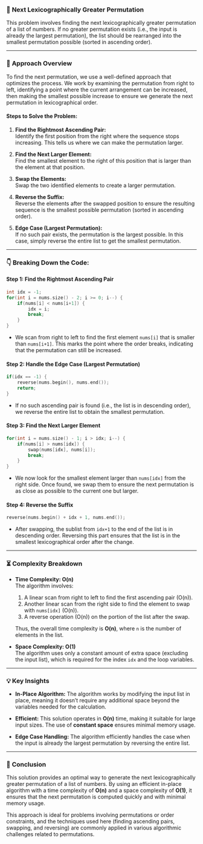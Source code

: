 ### 🌟 **Next Lexicographically Greater Permutation**

This problem involves finding the next lexicographically greater permutation of a list of numbers. If no greater permutation exists (i.e., the input is already the largest permutation), the list should be rearranged into the smallest permutation possible (sorted in ascending order).

---

### 🧠 **Approach Overview**

To find the next permutation, we use a well-defined approach that optimizes the process. We work by examining the permutation from right to left, identifying a point where the current arrangement can be increased, then making the smallest possible increase to ensure we generate the next permutation in lexicographical order.

#### **Steps to Solve the Problem:**

1. **Find the Rightmost Ascending Pair:**  
   Identify the first position from the right where the sequence stops increasing. This tells us where we can make the permutation larger.

2. **Find the Next Larger Element:**  
   Find the smallest element to the right of this position that is larger than the element at that position.

3. **Swap the Elements:**  
   Swap the two identified elements to create a larger permutation.

4. **Reverse the Suffix:**  
   Reverse the elements after the swapped position to ensure the resulting sequence is the smallest possible permutation (sorted in ascending order).

5. **Edge Case (Largest Permutation):**  
   If no such pair exists, the permutation is the largest possible. In this case, simply reverse the entire list to get the smallest permutation.

---

### 👇 **Breaking Down the Code:**

#### **Step 1: Find the Rightmost Ascending Pair**
```cpp
int idx = -1;
for(int i = nums.size() - 2; i >= 0; i--) {
    if(nums[i] < nums[i+1]) { 
        idx = i;
        break;
    }
}
```
- We scan from right to left to find the first element `nums[i]` that is smaller than `nums[i+1]`. This marks the point where the order breaks, indicating that the permutation can still be increased.

#### **Step 2: Handle the Edge Case (Largest Permutation)**
```cpp
if(idx == -1) {
    reverse(nums.begin(), nums.end());
    return;
}
```
- If no such ascending pair is found (i.e., the list is in descending order), we reverse the entire list to obtain the smallest permutation.

#### **Step 3: Find the Next Larger Element**
```cpp
for(int i = nums.size() - 1; i > idx; i--) {
    if(nums[i] > nums[idx]) {
        swap(nums[idx], nums[i]);
        break;
    }
}
```
- We now look for the smallest element larger than `nums[idx]` from the right side. Once found, we swap them to ensure the next permutation is as close as possible to the current one but larger.

#### **Step 4: Reverse the Suffix**
```cpp
reverse(nums.begin() + idx + 1, nums.end());
```
- After swapping, the sublist from `idx+1` to the end of the list is in descending order. Reversing this part ensures that the list is in the smallest lexicographical order after the change.

---

### ⏳ **Complexity Breakdown**

- **Time Complexity: O(n)**  
  The algorithm involves:
  1. A linear scan from right to left to find the first ascending pair (O(n)).
  2. Another linear scan from the right side to find the element to swap with `nums[idx]` (O(n)).
  3. A reverse operation (O(n)) on the portion of the list after the swap.
  
  Thus, the overall time complexity is **O(n)**, where `n` is the number of elements in the list.

- **Space Complexity: O(1)**  
  The algorithm uses only a constant amount of extra space (excluding the input list), which is required for the index `idx` and the loop variables.

---

### 💡 **Key Insights**

- **In-Place Algorithm:** The algorithm works by modifying the input list in place, meaning it doesn’t require any additional space beyond the variables needed for the calculation.
  
- **Efficient:** This solution operates in **O(n)** time, making it suitable for large input sizes. The use of **constant space** ensures minimal memory usage.

- **Edge Case Handling:** The algorithm efficiently handles the case when the input is already the largest permutation by reversing the entire list.

---

### 🚀 **Conclusion**

This solution provides an optimal way to generate the next lexicographically greater permutation of a list of numbers. By using an efficient in-place algorithm with a time complexity of **O(n)** and a space complexity of **O(1)**, it ensures that the next permutation is computed quickly and with minimal memory usage.

This approach is ideal for problems involving permutations or order constraints, and the techniques used here (finding ascending pairs, swapping, and reversing) are commonly applied in various algorithmic challenges related to permutations.